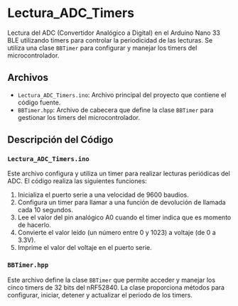 # Lectura_ADC_Timers

Lectura del ADC (Convertidor Analógico a Digital) en el Arduino Nano 33 BLE utilizando timers para controlar la periodicidad de las lecturas. Se utiliza una clase `BBTimer` para configurar y manejar los timers del microcontrolador.

## Archivos

- `Lectura_ADC_Timers.ino`: Archivo principal del proyecto que contiene el código fuente.
- `BBTimer.hpp`: Archivo de cabecera que define la clase `BBTimer` para gestionar los timers del microcontrolador.

## Descripción del Código

### `Lectura_ADC_Timers.ino`

Este archivo configura y utiliza un timer para realizar lecturas periódicas del ADC. El código realiza las siguientes funciones:

1. Inicializa el puerto serie a una velocidad de 9600 baudios.
2. Configura un timer para llamar a una función de devolución de llamada cada 10 segundos.
3. Lee el valor del pin analógico A0 cuando el timer indica que es momento de hacerlo.
4. Convierte el valor leído (un número entre 0 y 1023) a voltaje (de 0 a 3.3V).
5. Imprime el valor del voltaje en el puerto serie.

### `BBTimer.hpp`

Este archivo define la clase `BBTimer` que permite acceder y manejar los cinco timers de 32 bits del nRF52840. La clase proporciona métodos para configurar, iniciar, detener y actualizar el periodo de los timers.